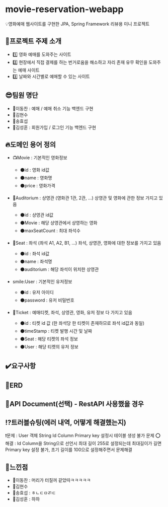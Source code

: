 # movie-reservation-webapp
:bulb:영화예매 웹사이트를 구현한 JPA, Spring Framework 리뷰용 미니 프로젝트

## :movie_camera:프로젝트 주제 소개
- :one: 영화 예매를 도와주는 사이트
- :two: 현장에서 직접 결제를 하는 번거로움을 해소하고 자리 존재 유무 확인을 도와주는 예매 사이트
- :three: 날짜와 시간별로 예매할 수 있는 사이트

## :sunglasses:팀원 명단
- :man:이동찬 : 예매 / 예매 취소 기능 백엔드 구현
- :man:김현수
- :man:송효섭
- :man:김성훈 : 회원가입 / 로그인 기능 백엔드 구현

## :fire:도메인 용어 정의
- :tv:Movie : 기본적인 영화정보
	- :black_circle:id : 영화 id값
  - :black_circle:name : 영화명
  - :black_circle:price : 영화가격

- :cinema:Auditorium : 상영관 (영화관 1관, 2관, ...) 상영관 및 영화에 관한 정보 가지고 있음
	- :black_circle:id : 상영관 id값
  - :black_circle:Movie : 해당 상영관에서 상영하는 영화
  - :black_circle:maxSeatCount : 최대 좌석수

- :seat:Seat : 좌석 (좌석 A1, A2, B1, ...) 좌석, 상영관, 영화에 대한 정보를 가지고 있음
	- :black_circle:id : 좌석 id값
  - :black_circle:name : 좌석명
  - :black_circle:auditorium : 해당 좌석이 위치한 상영관

- smile:User : 기본적인 유저정보
	- :black_circle:id : 유저 아이디
  - :black_circle:password : 유저 비밀번호

- :ticket:Ticket : 예매티켓, 좌석, 상영관, 영화, 유저 정보 다 가지고 있음
	- :black_circle:id : 티켓 id 값 (한 좌석당 한 티켓이 존재하므로 좌석 id값과 동일)
  - :black_circle:timeStamp : 티켓 발행 시간 및 날짜
  - :black_circle:Seat : 해당 티켓의 좌석 정보
  - :black_circle:User : 해당 티켓의 유저 정보

## :heavy_check_mark:요구사항


## :pencil:ERD


## :book:API Document(선택) - RestAPI 사용했을 경우

## :interrobang:트러블슈팅(에러 내역, 어떻게 해결했는지)
:heavy_exclamation_mark:문제 : User 객체 String Id Column Primary key 설정시 테이블 생성 불가 문제
:o:해결 : Id Column을 String으로 선언시 최대 길이 255로 설정되는데 최대길이가 길면 Primary key 설정 불가, 초기 길이를 100으로 설정해주면서 문제해결


## :rainbow:느낀점
- :man:이동찬 : 머리가 터질꺼 같았따ㅋㅋㅋㅋㅋ
- :man:김현수
- :man:송효섭 : ㅎㄴㄷㅁㄺㄷ
- :man:김성훈 : 하하
